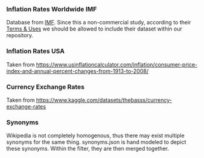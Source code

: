 ### Inflation Rates Worldwide IMF
Database from [IMF](https://data.imf.org). Since this a non-commercial study, according to their [Terms & Uses](https://www.imf.org/external/terms.htm)
we should be allowed to include their dataset within our repository.

### Inflation Rates USA
Taken from https://www.usinflationcalculator.com/inflation/consumer-price-index-and-annual-percent-changes-from-1913-to-2008/

### Currency Exchange Rates
Taken from https://www.kaggle.com/datasets/thebasss/currency-exchange-rates

### Synonyms
Wikipedia is not completely homogenous, thus there may exist multiple synonyms for the same thing.
synonyms.json is hand modeled to depict these synonyms. Within the filter, they are then merged together.
